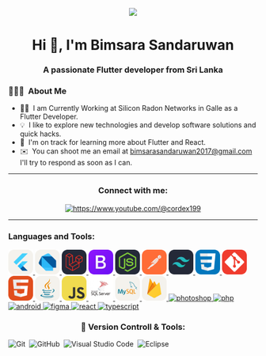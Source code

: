 <p align="center" ><img  src = "https://github.com/7oSkaaa/7oSkaaa/blob/main/Images/about_me.gif?raw=true" width = 100px></p>
<h1 align="center">Hi 👋, I'm Bimsara Sandaruwan</h1>
<h3 align="center">A passionate Flutter developer from Sri Lanka</h3>



### 👨🏻‍💻 &nbsp;About Me

- 👨‍💻 &nbsp;I am Currently Working at Silicon Radon Networks in Galle as a Flutter Developer.
- 💡 &nbsp;I like to explore new technologies and develop software solutions and quick hacks.
- 🌱 &nbsp;I'm on track for learning more about Flutter and React.
- ✉️ &nbsp;You can shoot me an email at bimsarasandaruwan2017@gmail.com I'll try to respond as soon as I can.<br>

---

<h3 align="center">Connect with me:</h3>
<p align="center">
<a href="https://www.youtube.com/@cordex199" target="blank"><img align="center" src="https://raw.githubusercontent.com/rahuldkjain/github-profile-readme-generator/master/src/images/icons/Social/youtube.svg" alt="https://www.youtube.com/@cordex199" height="50" width="50" /></a>
</p>

---

<h3 align="left">Languages and Tools:</h3>


<p>
  <a href="https://flutter.dev/" target="_blank" rel="noreferrer">
    <img
      src="https://github.com/tandpfun/skill-icons/blob/main/icons/Flutter-Light.svg"
      alt="flutter"
      width="50"
      height="50"
    />
  </a>
  <a href="https://dart.dev/" target="_blank" rel="noreferrer">
    <img
      src="https://github.com/tandpfun/skill-icons/blob/main/icons/Dart-Light.svg"
      alt="dart"
      width="50"
      height="50"
    />
  </a>
  <a href="https://laravel.com/" target="_blank" rel="noreferrer">
    <img
      src="https://github.com/tandpfun/skill-icons/blob/main/icons/Laravel-Dark.svg"
      alt="Laravel"
      width="50"
      height="50"
    />
  </a>
  <a href="https://bootstrap.com/" target="_blank" rel="noreferrer">
    <img
      src="https://github.com/tandpfun/skill-icons/blob/main/icons/Bootstrap.svg"
      alt="Bootstrap"
      width="50"
      height="50"
    />
  </a>
  <a href="https://nodejs.org/en" target="_blank" rel="noreferrer">
    <img
      src="https://github.com/tandpfun/skill-icons/blob/main/icons/NodeJS-Dark.svg"
      alt="Node"
      width="50"
      height="50"
    />
  </a>
  <a href="https://www.postman.com/" target="_blank" rel="noreferrer">
    <img
      src="https://github.com/tandpfun/skill-icons/blob/main/icons/Postman.svg"
      alt="Postman"
      width="50"
      height="50"
    />
  </a>
  <a href="https://tailwindcss.com/" target="_blank" rel="noreferrer">
    <img
      src="https://github.com/tandpfun/skill-icons/blob/main/icons/TailwindCSS-Dark.svg"
      alt="TailwindCSS"
      width="50"
      height="50"
    />
  </a>
  <a href="https://www.w3schools.com/css/" target="_blank" rel="noreferrer">
    <img
      src="https://github.com/tandpfun/skill-icons/blob/main/icons/CSS.svg"
      alt="css3"
      width="50"
      height="50"
    />
  </a>
  <a href="https://git-scm.com/" target="_blank" rel="noreferrer">
    <img
      src="https://github.com/tandpfun/skill-icons/blob/main/icons/Git.svg"
      alt="git"
      width="50"
      height="50"
    />
  </a>
  <a href="https://www.w3.org/html/" target="_blank" rel="noreferrer">
    <img
      src="https://github.com/tandpfun/skill-icons/blob/main/icons/HTML.svg"
      alt="html5"
      width="50"
      height="50"
    />
  </a>
  <a href="https://www.java.com" target="_blank" rel="noreferrer">
    <img
      src="https://github.com/tandpfun/skill-icons/blob/main/icons/Java-Light.svg"
      alt="java"
      width="50"
      height="50"
    />
  </a>
  <a
    href="https://developer.mozilla.org/en-US/docs/Web/JavaScript"
    target="_blank"
    rel="noreferrer"
  >
    <img
      src="https://github.com/tandpfun/skill-icons/blob/main/icons/JavaScript.svg"
      alt="javascript"
      width="50"
      height="50"
    />
  </a>
  <a
    href="https://www.microsoft.com/en-us/sql-server"
    target="_blank"
    rel="noreferrer"
  >
    <img
      src="https://github.com/Scar1109/skill-icons/blob/Scar1109/icons/microsoftSQL.svg"
      alt="mssql"
      width="50"
      height="50"
    />
  </a>
  <a href="https://www.mysql.com/" target="_blank" rel="noreferrer">
    <img
      src="https://github.com/tandpfun/skill-icons/blob/main/icons/MySQL-Light.svg"
      alt="mysql"
      width="50"
      height="50"
    />
  </a>
  <a href="https://firebase.google.com/" target="_blank" rel="noreferrer">
    <img
      src="https://github.com/tandpfun/skill-icons/blob/main/icons/Firebase-Light.svg"
      alt="firbase"
      width="50"
      height="50"
    />
  </a>
  <a href="https://www.photoshop.com/en" target="_blank" rel="noreferrer">
    <img
      src="https://github.com/Scar1109/skill-icons/blob/Scar1109/icons/Photoshop.svg"
      alt="photoshop"
      width="50"
      height="50"
    />
  </a>
  <a href="https://www.php.net" target="_blank" rel="noreferrer">
    <img
      src="https://github.com/Scar1109/skill-icons/blob/Scar1109/icons/PHP-Light.svg"
      alt="php"
      width="50"
      height="50"
    />
  </a>
  <a href="https://developer.android.com" target="_blank" rel="noreferrer">
    <img
      src="https://github.com/Scar1109/skill-icons/blob/main/icons/AndroidStudio-Light.svg"
      alt="android"
      width="50"
      height="50"
    />
  </a>
  <a href="https://www.figma.com/" target="_blank" rel="noreferrer">
    <img
      src="https://github.com/Scar1109/skill-icons/blob/main/icons/Figma-Light.svg"
      alt="figma"
      width="50"
      height="50"
    />
  </a>
  <a href="https://reactjs.org/" target="_blank" rel="noreferrer">
    <img
      src="https://github.com/Scar1109/skill-icons/blob/main/icons/React-Light.svg"
      alt="react"
      width="50"
      height="50"
    />
  </a>
  <a href="https://www.typescriptlang.org/" target="_blank" rel="noreferrer">
    <img
      src="https://github.com/Scar1109/skill-icons/blob/main/icons/TypeScript.svg"
      alt="typescript"
      width="50"
      height="50"
    />
  </a>
</p>


<h3 align="center">🧰 Version Controll & Tools:</h3>

![Git](https://img.shields.io/badge/git-%23F05033.svg?style=for-the-badge&logo=git&logoColor=white)&nbsp;
![GitHub](https://img.shields.io/badge/github-%23121011.svg?style=for-the-badge&logo=github&logoColor=white)&nbsp;
![Visual Studio Code](https://img.shields.io/badge/Visual%20Studio%20Code-0078d7.svg?style=for-the-badge&logo=visual-studio-code&logoColor=white)&nbsp;
![Eclipse](https://img.shields.io/badge/Eclipse-FE7A16.svg?style=for-the-badge&logo=Eclipse&logoColor=white)&nbsp;

<be>

<!-- 
<h3 align="center">My Statistics:</h3>
<p align="center">
<table align="center">
<tr border="none">
<td width="50%" align="center">
  
  <img  align="center"  src="https://github-readme-stats.vercel.app/api?username=wbs100&theme=dark&show_icons=true&count_private=true" />
  <br></br>
  <img  title="🔥 Get streak stats for your profile at git.io/streak-stats" alt="Mark streak" src="https://github-readme-streak-stats.herokuapp.com/?user=wbs100&theme=dark&hide_border=false" /> 
</td>
<td width="50%" align="center">

  <img  align="center"  src="https://github-readme-stats.anuraghazra1.vercel.app/api/top-langs/?username=wbs100&theme=dark&hide_border=false&no-bg=true&no-frame=true&langs_count=10"/>
  
  </td>
</tr>
</table>
-->
